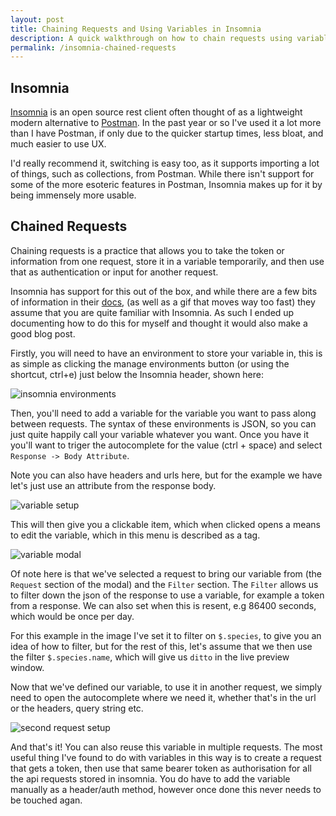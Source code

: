 ```yaml
---
layout: post
title: Chaining Requests and Using Variables in Insomnia
description: A quick walkthrough on how to chain requests using variables, in the rest client Insomnia.
permalink: /insomnia-chained-requests
---
```


## Insomnia

[Insomnia](https://insomnia.rest) is an open source rest client often thought of as a lightweight modern alternative to [Postman](https://www.postman.com/). In the past year or so I've used it a lot more than I have Postman, if only due to the quicker startup times, less bloat, and much easier to use UX. 

I'd really recommend it, switching is easy too, as it supports importing a lot of things, such as collections, from Postman. While there isn't support for some of the more esoteric features in Postman, Insomnia makes up for it by being immensely more usable.

## Chained Requests

Chaining requests is a practice that allows you to take the token or information from one request, store it in a variable temporarily, and then use that as authentication or input for another request.

Insomnia has support for this out of the box, and while there are a few bits of information in their [docs](https://support.insomnia.rest/article/43-chaining-requests), (as well as a gif that moves way too fast) they assume that you are quite familiar with Insomnia. As such I ended up documenting how to do this for myself and thought it would also make a good blog post.

Firstly, you will need to have an environment to store your variable in, this is as simple as clicking the manage environments button (or using the shortcut, ctrl+e) just below the Insomnia header, shown here:

![insomnia environments](https://user-images.githubusercontent.com/1202911/103244551-47c3e380-4955-11eb-8d7d-51724ee18c11.png)

Then, you'll need to add a variable for the variable you want to pass along between requests. The syntax of these environments is JSON, so you can just quite happily call your variable whatever you want. Once you have it you'll want to triger the autocomplete for the value (ctrl + space) and select `Response -> Body Attribute`. 

Note you can also have headers and urls here, but for the example we have let's just use an attribute from the response body.

![variable setup](https://user-images.githubusercontent.com/1202911/103244555-48f51080-4955-11eb-9931-85490aaa6753.png)

This will then give you a clickable item, which when clicked opens a means to edit the variable, which in this menu is described as a tag.

![variable modal](https://user-images.githubusercontent.com/1202911/103244554-485c7a00-4955-11eb-97c0-9ce6dc03f2ac.png)

Of note here is that we've selected a request to bring our variable from (the `Request` section of the modal) and the `Filter` section. The `Filter` allows us to filter down the json of the response to use a variable, for example a token from a response. We can also set when this is resent, e.g 86400 seconds, which would be once per day.

For this example in the image I've set it to filter on `$.species`, to give you an idea of how to filter, but for the rest of this, let's assume that we then use the filter `$.species.name`, which will give us `ditto` in the live preview window.

Now that we've defined our variable, to use it in another request, we simply need to open the autocomplete where we need it, whether that's in the url or the headers, query string etc.

![second request setup](https://user-images.githubusercontent.com/1202911/103244556-48f51080-4955-11eb-80f9-80d1db23492a.png)

And that's it! You can also reuse this variable in multiple requests. The most useful thing I've found to do with variables in this way is to create a request that gets a token, then use that same bearer token as authorisation for all the api requests stored in insomnia. You do have to add the variable manually as a header/auth method, however once done this never needs to be touched agan.
